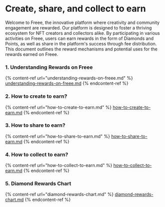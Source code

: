 # Create, share, and collect to earn

Welcome to Freee, the innovative platform where creativity and community engagement are rewarded. Our platform is designed to foster a thriving ecosystem for NFT creators and collectors alike. By participating in various activities on Freee, users can earn rewards in the form of Diamonds and Points, as well as share in the platform's success through fee distribution. This document outlines the reward mechanisms and potential uses for the rewards earned on Freee.

### 1. Understanding Rewards on Freee

{% content-ref url="understanding-rewards-on-freee.md" %}
[understanding-rewards-on-freee.md](understanding-rewards-on-freee.md)
{% endcontent-ref %}

### 2. How to create to earn?

{% content-ref url="how-to-create-to-earn.md" %}
[how-to-create-to-earn.md](how-to-create-to-earn.md)
{% endcontent-ref %}

### 3. How to share to earn?

{% content-ref url="how-to-share-to-earn.md" %}
[how-to-share-to-earn.md](how-to-share-to-earn.md)
{% endcontent-ref %}

### 4. How to collect to earn?

{% content-ref url="how-to-collect-to-earn.md" %}
[how-to-collect-to-earn.md](how-to-collect-to-earn.md)
{% endcontent-ref %}

### 5. Diamond Rewards Chart

{% content-ref url="diamond-rewards-chart.md" %}
[diamond-rewards-chart.md](diamond-rewards-chart.md)
{% endcontent-ref %}









